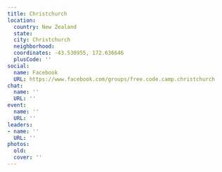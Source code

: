 ```yaml
---
title: Christchurch
location:
  country: New Zealand
  state: 
  city: Christchurch
  neighborhood: 
  coordinates: -43.530955, 172.636646
  plusCode: ''
social:
  name: Facebook
  URL: https://www.facebook.com/groups/free.code.camp.christchurch
chat:
  name: ''
  URL: ''
event:
  name: ''
  URL: ''
leaders:
- name: ''
  URL: ''
photos:
  old: 
  cover: ''
---
```

